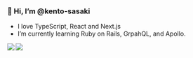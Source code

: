 ### 👋 Hi, I’m @kento-sasaki
- I love TypeScript, React and Next.js
- I’m currently learning Ruby on Rails, GrpahQL, and Apollo.

<!---
kento-sasaki/kento-sasaki is a ✨ special ✨ repository because its `README.md` (this file) appears on your GitHub profile.
You can click the Preview link to take a look at your changes.
--->

<div style="margin-bottom: 1em;">
  <img align="left" src="https://github-readme-stats.vercel.app/api?username=kento-sasaki&show_icons=true" />
</div>
<div>
  <img align="left" src="https://github-readme-stats.vercel.app/api/top-langs/?username=kento-sasaki&layout=compact" />
</div>
